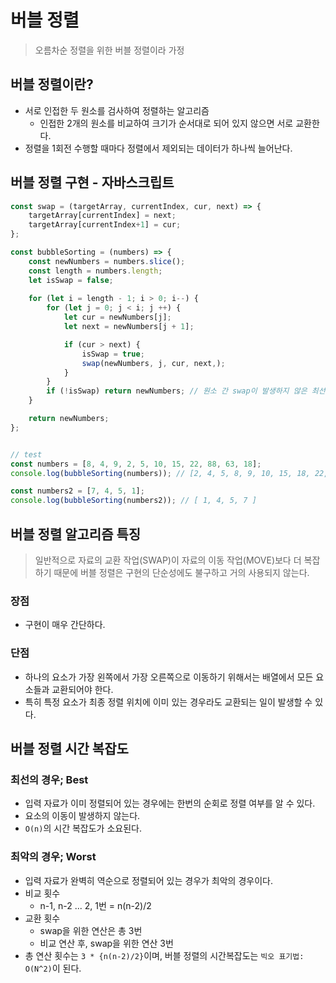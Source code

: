 # 버블 정렬
> 오름차순 정렬을 위한 버블 정렬이라 가정

## 버블 정렬이란?
* 서로 인접한 두 원소를 검사하여 정렬하는 알고리즘
    - 인접한 2개의 원소를 비교하여 크기가 순서대로 되어 있지 않으면 서로 교환한다.
* 정렬을 1회전 수행할 때마다 정렬에서 제외되는 데이터가 하나씩 늘어난다.

## 버블 정렬 구현 - 자바스크립트
```js
const swap = (targetArray, currentIndex, cur, next) => {
    targetArray[currentIndex] = next;
    targetArray[currentIndex+1] = cur;
};

const bubbleSorting = (numbers) => {
    const newNumbers = numbers.slice();
    const length = numbers.length;
    let isSwap = false;
    
    for (let i = length - 1; i > 0; i--) {
        for (let j = 0; j < i; j ++) {
            let cur = newNumbers[j];
            let next = newNumbers[j + 1];

            if (cur > next) {
                isSwap = true;
                swap(newNumbers, j, cur, next,);
            }
        }
        if (!isSwap) return newNumbers; // 원소 간 swap이 발생하지 않은 최선의 경우
    }

    return newNumbers;
};  


// test
const numbers = [8, 4, 9, 2, 5, 10, 15, 22, 88, 63, 18];
console.log(bubbleSorting(numbers)); // [2, 4, 5, 8, 9, 10, 15, 18, 22, 63, 88]

const numbers2 = [7, 4, 5, 1];
console.log(bubbleSorting(numbers2)); // [ 1, 4, 5, 7 ]
```

## 버블 정렬 알고리즘 특징
> 일반적으로 자료의 교환 작업(SWAP)이 자료의 이동 작업(MOVE)보다 더 복잡하기 때문에 버블 정렬은 구현의 단순성에도 불구하고 거의 사용되지 않는다.
### 장점
* 구현이 매우 간단하다.
### 단점
* 하나의 요소가 가장 왼쪽에서 가장 오른쪽으로 이동하기 위해서는 배열에서 모든 요소들과 교환되어야 한다.
* 특히 특정 요소가 최종 정렬 위치에 이미 있는 경우라도 교환되는 일이 발생할 수 있다.

## 버블 정렬 시간 복잡도
### 최선의 경우; Best
* 입력 자료가 이미 정렬되어 있는 경우에는 한번의 순회로 정렬 여부를 알 수 있다.
* 요소의 이동이 발생하지 않는다. 
* `O(n)`의 시간 복잡도가 소요된다.

### 최악의 경우; Worst
* 입력 자료가 완벽히 역순으로 정렬되어 있는 경우가 최악의 경우이다.
* 비교 횟수
    - n-1, n-2 ... 2, 1번 = n(n-2)/2
* 교환 횟수
    - swap을 위한 연산은 총 3번
    - 비교 연산 후, swap을 위한 연산 3번
* 총 연산 횟수는 `3 * {n(n-2)/2}`이며, 버블 정렬의 시간복잡도는 `빅오 표기법: O(N^2)`이 된다.

